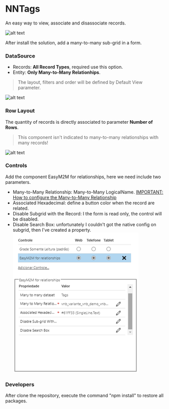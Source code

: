 # NNTags

An easy way to view, associate and disassociate records.

![alt text](https://github.com/VinnyDyn/NNTags/blob/master/Images/pcf_nn_tags.gif)

After install the solution, add a many-to-many sub-grid in a form.

### DataSource
- Records: **All Record Types**, required use this option.
- Entity: **Only Many-to-Many Relationhips**.
> The layout, filters and order will be defined by Default View parameter.

![alt text](https://github.com/VinnyDyn/NNTags/blob/master/Images/pcf_configuration_data_source.png)

### Row Layout
The quantity of records is directly associated to parameter **Number of Rows**.
> This component isn't indicated to many-to-many relationships with many records!

![alt text](https://github.com/VinnyDyn/NNTags/blob/master/Images/pcf_configuration_layout.png)

### Controls
Add the component EasyM2M for relationships, here we need include two parameters.
- Many-to-Many Relationship: Many-to-Many LogicalName. [IMPORTANT: How to configure the Many-to-Many Relationship](https://github.com/VinnyDyn/NNTags/issues/10#issuecomment-874050904)
- Associated Hexadecimal: define a button color when the record are related.
- Disable Subgrid with the Record: I the form is read only, the control will be disabled.
- Disable Search Box: unfortunately I couldn't got the native config on subgrid, then I've created a property.
![alt text](https://github.com/VinnyDyn/NNTags/blob/master/Images/pcf_configuration.png)

### Developers
After clone the repository, execute the command "npm install" to restore all packages.
